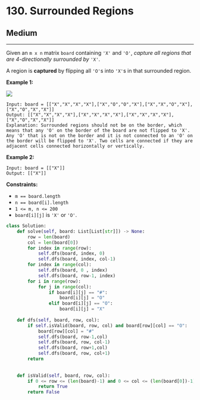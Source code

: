 # 130. Surrounded Regions

## Medium

***

Given an `m x n` matrix `board` containing `'X'` and `'O'`, _capture all regions that are 4-directionally surrounded by_ `'X'`.

A region is **captured** by flipping all `'O'`s into `'X'`s in that surrounded region.

&#x20;

**Example 1:**

![](https://assets.leetcode.com/uploads/2021/02/19/xogrid.jpg)

```
Input: board = [["X","X","X","X"],["X","O","O","X"],["X","X","O","X"],["X","O","X","X"]]
Output: [["X","X","X","X"],["X","X","X","X"],["X","X","X","X"],["X","O","X","X"]]
Explanation: Surrounded regions should not be on the border, which means that any 'O' on the border of the board are not flipped to 'X'. Any 'O' that is not on the border and it is not connected to an 'O' on the border will be flipped to 'X'. Two cells are connected if they are adjacent cells connected horizontally or vertically.
```

**Example 2:**

```
Input: board = [["X"]]
Output: [["X"]]
```

&#x20;

**Constraints:**

* `m == board.length`
* `n == board[i].length`
* `1 <= m, n <= 200`
* `board[i][j]` is `'X'` or `'O'`.

```python
class Solution:
    def solve(self, board: List[List[str]]) -> None:
        row = len(board)
        col = len(board[0])
        for index in range(row):
            self.dfs(board, index, 0)
            self.dfs(board, index, col-1)
        for index in range(col):
            self.dfs(board, 0 , index)
            self.dfs(board, row-1, index)
        for i in range(row):
            for j in range(col):
                if board[i][j] == "#":
                    board[i][j] = "O"
                elif board[i][j] == "O":
                    board[i][j] = "X"
                    
    def dfs(self, board, row, col):
        if self.isValid(board, row, col) and board[row][col] == "O":
            board[row][col] = "#"
            self.dfs(board, row-1,col)
            self.dfs(board, row, col-1)
            self.dfs(board, row+1,col)
            self.dfs(board, row, col+1)
        return
            
        
    def isValid(self, board, row, col):
        if 0 <= row <= (len(board)-1) and 0 <= col <= (len(board[0])-1):
            return True
        return False
```
